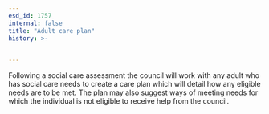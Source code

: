 ```yaml
---
esd_id: 1757
internal: false
title: "Adult care plan"
history: >-
  

---
```


Following a social care assessment the council will work with any adult who has social care needs to create a care plan which will detail how any eligible needs are to be met.  The plan may also suggest ways of meeting needs for which the individual is not eligible to receive help from the council.

